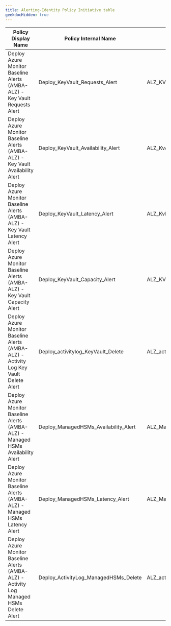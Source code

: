 ```yaml
---
title: Alerting-Identity Policy Initiative table
geekdocHidden: true
---
```


| Policy Display Name | Policy Internal Name | Policy Reference ID | Policy code (JSON) | Default policy effect |
| ------------------- | -------------------- |-------------------- | ------------------ | --------------------- |
| Deploy Azure Monitor Baseline Alerts (AMBA-ALZ) - Key Vault Requests Alert | Deploy_KeyVault_Requests_Alert | ALZ_KVRequest | [Deploy-KV-Requests-Alert.json](../../../../services/KeyVault/vaults/Deploy-KV-Requests-Alert.json) | disabled |
| Deploy Azure Monitor Baseline Alerts (AMBA-ALZ) - Key Vault Availability Alert | Deploy_KeyVault_Availability_Alert | ALZ_KvAvailability | [Deploy-KV-Availability-Alert.json](../../../../services/KeyVault/vaults/Deploy-KV-Availability-Alert.json) | disabled |
| Deploy Azure Monitor Baseline Alerts (AMBA-ALZ) - Key Vault Latency Alert | Deploy_KeyVault_Latency_Alert | ALZ_KvLatencyAvailability | [Deploy-KV-Latency-Alert.json](../../../../services/KeyVault/vaults/Deploy-KV-Latency-Alert.json) | disabled |
| Deploy Azure Monitor Baseline Alerts (AMBA-ALZ) - Key Vault Capacity Alert | Deploy_KeyVault_Capacity_Alert | ALZ_KVCapacity | [Deploy-KV-Capacity-Alert.json](../../../../services/KeyVault/vaults/Deploy-KV-Capacity-Alert.json) | disabled |
| Deploy Azure Monitor Baseline Alerts (AMBA-ALZ) - Activity Log Key Vault Delete Alert | Deploy_activitylog_KeyVault_Delete | ALZ_activityKVDelete | [Deploy-ActivityLog-KeyVault-Del.json](../../../../services/KeyVault/vaults/Deploy-ActivityLog-KeyVault-Del.json) | deployIfNotExists |
| Deploy Azure Monitor Baseline Alerts (AMBA-ALZ) - Managed HSMs Availability Alert | Deploy_ManagedHSMs_Availability_Alert | ALZ_ManagedHSMsAvailability | [Deploy-HSMs-Availability-Alert.json](../../../../services/KeyVault/managedHSMs/Deploy-HSMs-Availability-Alert.json) | disabled |
| Deploy Azure Monitor Baseline Alerts (AMBA-ALZ) - Managed HSMs Latency Alert | Deploy_ManagedHSMs_Latency_Alert | ALZ_ManagedHSMsLatencyAvailability | [Deploy-HSMs-Latency-Alert.json](../../../../services/KeyVault/managedHSMs/Deploy-HSMs-Latency-Alert.json) | disabled |
| Deploy Azure Monitor Baseline Alerts (AMBA-ALZ) - Activity Log Managed HSMs Delete Alert | Deploy_ActivityLog_ManagedHSMs_Delete | ALZ_activityManagedHSMsDelete | [Deploy-ActivityLog-HSMs-Del.json](../../../../services/KeyVault/managedHSMs/Deploy-ActivityLog-HSMs-Del.json) | deployIfNotExists |

